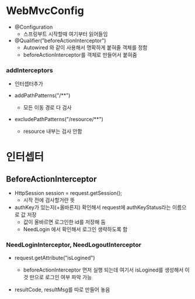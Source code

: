 # WebMvcConfig

* @Configuration
  * 스프링부트 시작할때 여기부터 읽어들임
* @Qualifier("beforeActionInterceptor")
  * Autowired 와 같이 사용해서 명확하게 붙혀줄 객체를 정함
  * beforeActionInterceptor를 객체로 만들어서 붙혀줌

### addInterceptors

* 인터셉터추가
* addPathPatterns("/**")
  * 모든 이동 경로 다 검사

* excludePathPatterns("/resource/**")
  * resource 내부는 검사 안함

# 인터셉터

## BeforeActionInterceptor

* HttpSession session = request.getSession();
  * 시작 전에 검사할거란 뜻
* authKey가 있는지(+올바른지) 확인해서 request에 authKeyStatus라는 이름으로 값 저장
  * 값이 올바르면 로그인한 id를 저장해 둠
  * NeedLogin 에서 확인해서 로그인 생략하도록 함

### NeedLoginInterceptor, NeedLogoutInterceptor

* request.getAttribute("isLogined")
  * beforeActionInterceptor 먼저 실행 되는데 여기서 isLogined를 생성해서 이것 만으로 로그인 여부 파악 가능

* resultCode, resultMsg를 따로 만들어 놓음
